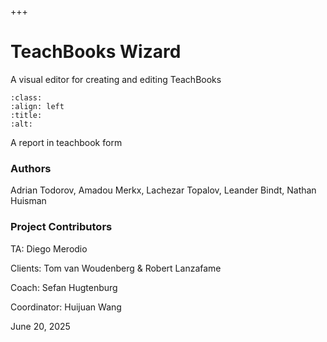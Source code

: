 +++
# TeachBooks Wizard

A visual editor for creating and editing TeachBooks



```{image} https://github.com/Lopalov/Final-Report/blob/main/book/figures/pics/finalProduct.png?raw=true
:class: 
:align: left
:title: 
:alt: 
```

A report in teachbook form

### Authors

Adrian Todorov, Amadou Merkx, Lachezar Topalov, Leander Bindt, Nathan Huisman

### Project Contributors

TA: Diego Merodio

Clients: Tom van Woudenberg & Robert Lanzafame

Coach: Sefan Hugtenburg

Coordinator: Huijuan Wang

June 20, 2025